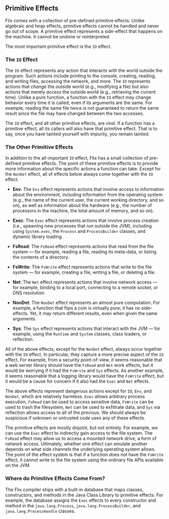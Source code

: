 ## Primitive Effects

Flix comes with a collection of pre-defined primitive effects. Unlike algebraic
and heap effects, primitive effects cannot be handled and never go out of scope.
A primitive effect represents a side-effect that happens on the machine. It
cannot be undone or reinterpreted.

The most important primitive effect is the `IO` effect.

### The `IO` Effect

The `IO` effect represents any action that interacts with the world outside the
program. Such actions include printing to the console, creating, reading, and
writing files, accessing the network, and more. The `IO` represents actions that
_change_ the outside world (e.g., modifying a file) but also actions that merely
_access_ the outside world (e.g., retrieving the current time). Unlike a pure
function, a function with the `IO` effect may change behavior every time it is
called, even if its arguments are the same. For example, reading the same file
twice is not guaranteed to return the same result since the file may have
changed between the two accesses.

The `IO` effect, and all other primitive effects, are _viral_. If a function has
a primitive effect, all its callers will also have that primitive effect. That
is to say, once you have tainted yourself with impurity, you remain tainted. 

### The Other Primitive Effects

In addition to the all-important `IO` effect, Flix has a small collection of
pre-defined primitive effects. The point of these primitive effects is to
provide more information about the specific actions a function can take. Except
for the `NonDet` effect, all of effects below always come together with the `IO`
effect. 

- **Env**: The `Env` effect represents actions that involve access to
  information about the environment, including information from the operating
  system (e.g., the name of the current user, the current working directory, and
  so on), as well as information about the hardware (e.g., the number of
  processors in the machine, the total amount of memory, and so on).

- **Exec**: The `Exec` effect represents actions that involve process creation
  (i.e., spawning new processes that run outside the JVM), including using
  `System.exec`, the `Process` and `ProcessBuilder` classes, and dynamic library
  loading.

- **FsRead**: The `FsRead` effect represents actions that read from the file
  system &mdash; for example, reading a file, reading its meta-data, or listing
  the contents of a directory.

- **FsWrite**: The `FsWrite` effect represents actions that write to the file
  system &mdash; for example, creating a file, writing a file, or deleting a
  file.

- **Net**:  The `Net` effect represents actions that involve network access
  &mdash; for example, binding to a local port, connecting to a remote socket,
  or DNS resolution.

- **NonDet**: The `NonDet` effect represents an almost pure computation. For
  example, a function that flips a coin is virtually pure; it has no
  side-effects. Yet, it may return different results, even when given the same
  arguments.

- **Sys**: The `Sys` effect represents actions that interact with the JVM
  &mdash; for example, using the `Runtime` and `System` classes, class loaders,
  or reflection.

All of the above effects, except for the `NonDet` effect, always occur together
with the `IO` effect. In particular, they capture a more precise aspect of the
`IO` effect. For example, from a security point-of-view, it seems reasonable
that a web server library should have the `FsRead` and `Net` work effects, but
it would be worrying if it had the `FsWrite` and `Sys` effects. As another
example, it seems reasonable that a logging library would have the `FsWrite`
effect, but it would be a cause for concern if it also had the `Exec` and `Net`
effects.

The above effects represent dangerous actions except for `IO`, `Env`, and
`NonDet`, which are relatively harmless. `Exec` allows arbitrary process
execution, `FsRead` can be used to access sensitive data, `FsWrite` can be used
to trash the filesystem, `Net` can be used to exfiltrate data, and `Sys` via
reflection allows access to all of the previous. We should always be suspicious
if unknown or untrusted code uses any of these effects. 

The primitive effects are mostly disjoint, but not entirely. For example, we can
use the `Exec` effect to indirectly gain access to the file system. The `FsRead`
effect may allow us to access a mounted network drive, a form of network access.
Ultimately, whether one effect can emulate another depends on what side channels
the underlying operating system allows. The point of the effect system is that
if a function does not have the `FsWrite` effect, it cannot write to the file
system using the ordinary file APIs available on the JVM. 

### Where do Primitive Effects Come From?

The Flix compiler ships with a built-in database that maps classes,
constructors, and methods in the Java Class Library to primitive effects. For
example, the database assigns the `Exec` effects to every constructor and method
in the `java.lang.Process`, `java.lang.ProcessBuilder`, and
`java.lang.ProcessHandle` classes. 
